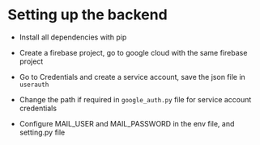 # Setting up the backend 

- Install all dependencies with pip
- Create a firebase project, go to google cloud with the same firebase project
- Go to Credentials and create a service account, save the json file in `userauth`
- Change the path if required in `google_auth.py` file for service account credentials 

- Configure MAIL_USER and MAIL_PASSWORD in the env file, and setting.py file
